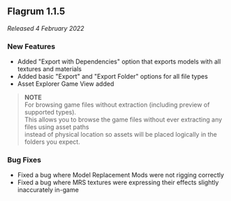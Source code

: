 ## Flagrum 1.1.5

_Released 4 February 2022_

### New Features

- Added "Export with Dependencies" option that exports models with all textures and materials
- Added basic "Export" and "Export Folder" options for all file types
- Asset Explorer Game View added

> **NOTE**  
> For browsing game files without extraction (including preview of supported types).  
> This allows you to browse the game files without ever extracting any files using asset paths  
> instead of physical location so assets will be placed logically in the folders you expect.

### Bug Fixes

- Fixed a bug where Model Replacement Mods were not rigging correctly
- Fixed a bug where MRS textures were expressing their effects slightly inaccurately in-game